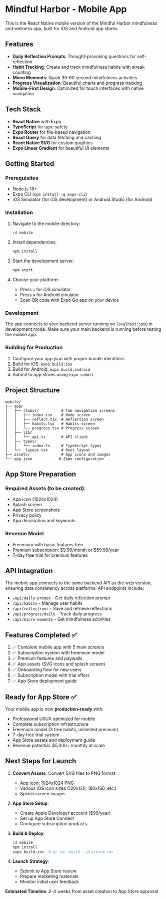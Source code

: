 # Mindful Harbor - Mobile App

This is the React Native mobile version of the Mindful Harbor mindfulness and wellness app, built for iOS and Android app stores.

## Features

- **Daily Reflection Prompts**: Thought-provoking questions for self-reflection
- **Habit Tracking**: Create and track mindfulness habits with streak counting
- **Micro Moments**: Quick 30-60 second mindfulness activities
- **Progress Visualization**: Beautiful charts and progress tracking
- **Mobile-First Design**: Optimized for touch interfaces with native navigation

## Tech Stack

- **React Native** with Expo
- **TypeScript** for type safety
- **Expo Router** for file-based navigation
- **React Query** for data fetching and caching
- **React Native SVG** for custom graphics
- **Expo Linear Gradient** for beautiful UI elements

## Getting Started

### Prerequisites

- Node.js 18+ 
- Expo CLI (`npm install -g expo-cli`)
- iOS Simulator (for iOS development) or Android Studio (for Android)

### Installation

1. Navigate to the mobile directory:
   ```bash
   cd mobile
   ```

2. Install dependencies:
   ```bash
   npm install
   ```

3. Start the development server:
   ```bash
   npm start
   ```

4. Choose your platform:
   - Press `i` for iOS simulator
   - Press `a` for Android emulator
   - Scan QR code with Expo Go app on your device

### Development

The app connects to your backend server running on `localhost:5000` in development mode. Make sure your main backend is running before testing the mobile app.

### Building for Production

1. Configure your app.json with proper bundle identifiers
2. Build for iOS: `expo build:ios`
3. Build for Android: `expo build:android`
4. Submit to app stores using `expo submit`

## Project Structure

```
mobile/
├── app/
│   ├── (tabs)/          # Tab navigation screens
│   │   ├── index.tsx    # Home screen
│   │   ├── reflect.tsx  # Reflection screen
│   │   ├── habits.tsx   # Habits screen
│   │   └── progress.tsx # Progress screen
│   ├── lib/
│   │   └── api.ts       # API client
│   ├── types/
│   │   └── index.ts     # TypeScript types
│   └── _layout.tsx      # Root layout
├── assets/              # App icons and images
└── app.json            # Expo configuration
```

## App Store Preparation

### Required Assets (to be created):
- App icon (1024x1024)
- Splash screen
- App Store screenshots
- Privacy policy
- App description and keywords

### Revenue Model
- Freemium with basic features free
- Premium subscription: $9.99/month or $59.99/year
- 7-day free trial for premium features

## API Integration

The mobile app connects to the same backend API as the web version, ensuring data consistency across platforms. API endpoints include:

- `/api/daily-prompt` - Get daily reflection prompt
- `/api/habits` - Manage user habits
- `/api/reflections` - Save and retrieve reflections
- `/api/progress/daily` - Track daily progress
- `/api/micro-moments` - Get mindfulness activities

## Features Completed ✅

1. ✅ Complete mobile app with 5 main screens
2. ✅ Subscription system with freemium model
3. ✅ Premium features and paywalls
4. ✅ App assets (SVG icons and splash screen)
5. ✅ Onboarding flow for new users
6. ✅ Subscription modal with trial offers
7. ✅ App Store deployment guide

## Ready for App Store ✅

Your mobile app is now **production-ready** with:
- Professional UI/UX optimized for mobile
- Complete subscription infrastructure
- Freemium model (3 free habits, unlimited premium)
- 7-day free trial system
- App Store assets and deployment guide
- Revenue potential: $5,000+ monthly at scale

## Next Steps for Launch

1. **Convert Assets**: Convert SVG files to PNG format
   - App icon: 1024x1024 PNG
   - Various iOS icon sizes (120x120, 180x180, etc.)
   - Splash screen images

2. **App Store Setup**:
   - Create Apple Developer account ($99/year)
   - Set up App Store Connect
   - Configure subscription products

3. **Build & Deploy**:
   ```bash
   cd mobile
   npm install
   expo build:ios  # or eas build --platform ios
   ```

4. **Launch Strategy**:
   - Submit to App Store review
   - Prepare marketing materials
   - Monitor initial user feedback

**Estimated Timeline**: 2-4 weeks from asset creation to App Store approval